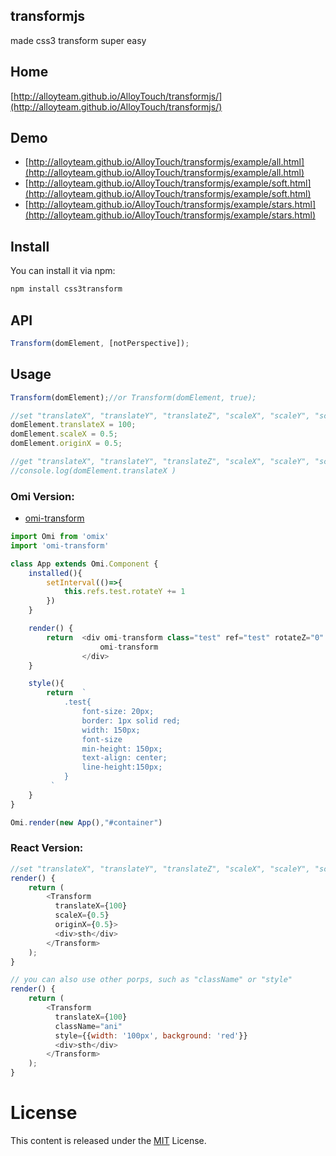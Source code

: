 ## transformjs 

made css3 transform super easy

## Home

[http://alloyteam.github.io/AlloyTouch/transformjs/](http://alloyteam.github.io/AlloyTouch/transformjs/)

## Demo

- [http://alloyteam.github.io/AlloyTouch/transformjs/example/all.html](http://alloyteam.github.io/AlloyTouch/transformjs/example/all.html)
- [http://alloyteam.github.io/AlloyTouch/transformjs/example/soft.html](http://alloyteam.github.io/AlloyTouch/transformjs/example/soft.html)
- [http://alloyteam.github.io/AlloyTouch/transformjs/example/stars.html](http://alloyteam.github.io/AlloyTouch/transformjs/example/stars.html)

## Install

You can install it via npm:

```html
npm install css3transform
```

## API

```js
Transform(domElement, [notPerspective]);
```

## Usage

```js
Transform(domElement);//or Transform(domElement, true);

//set "translateX", "translateY", "translateZ", "scaleX", "scaleY", "scaleZ", "rotateX", "rotateY", "rotateZ", "skewX", "skewY", "originX", "originY", "originZ"
domElement.translateX = 100;
domElement.scaleX = 0.5;
domElement.originX = 0.5;

//get "translateX", "translateY", "translateZ", "scaleX", "scaleY", "scaleZ", "rotateX", "rotateY", "rotateZ", "skewX", "skewY", "originX", "originY", "originZ"
//console.log(domElement.translateX )
```

### Omi Version:

* [omi-transform](https://github.com/AlloyTeam/omi/tree/master/plugins/omi-transform)


```js
import Omi from 'omix'
import 'omi-transform'

class App extends Omi.Component {
    installed(){
        setInterval(()=>{
            this.refs.test.rotateY += 1
        })
    }

    render() {
        return  <div omi-transform class="test" ref="test" rotateZ="0" translateX="100" perspective="400" >
                    omi-transform
                </div>
    }

    style(){
        return  `
            .test{
                font-size: 20px;
                border: 1px solid red;
                width: 150px;
                font-size
                min-height: 150px;
                text-align: center;
                line-height:150px;
            }
         `
    }
}

Omi.render(new App(),"#container")
```

### React Version:

```js
//set "translateX", "translateY", "translateZ", "scaleX", "scaleY", "scaleZ", "rotateX", "rotateY", "rotateZ", "skewX", "skewY", "originX", "originY", "originZ"
render() {
    return (
        <Transform
          translateX={100}
          scaleX={0.5}
          originX={0.5}>
          <div>sth</div>
        </Transform>
    );
}

// you can also use other porps, such as "className" or "style"
render() {
    return (
        <Transform
          translateX={100}
          className="ani"
          style={{width: '100px', background: 'red'}}
          <div>sth</div>
        </Transform>
    );
}
```

# License
This content is released under the [MIT](http://opensource.org/licenses/MIT) License.
